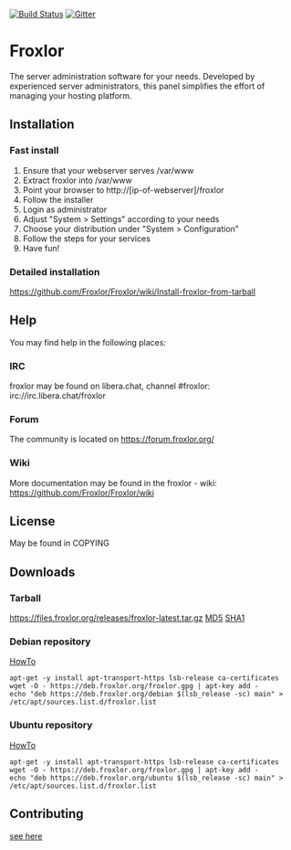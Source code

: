 [![Build Status](https://travis-ci.com/Froxlor/Froxlor.svg?branch=master)](https://travis-ci.com/Froxlor/Froxlor)
[![Gitter](https://badges.gitter.im/Froxlor/community.svg)](https://gitter.im/Froxlor/community?utm_source=badge&utm_medium=badge&utm_campaign=pr-badge)

# Froxlor

The server administration software for your needs.
Developed by experienced server administrators, this panel simplifies the effort of managing your hosting platform.

## Installation

### Fast install
1. Ensure that your webserver serves /var/www
2. Extract froxlor into /var/www
3. Point your browser to http://[ip-of-webserver]/froxlor
4. Follow the installer
5. Login as administrator
6. Adjust "System > Settings" according to your needs
7. Choose your distribution under "System > Configuration"
8. Follow the steps for your services
9. Have fun!

### Detailed installation
https://github.com/Froxlor/Froxlor/wiki/Install-froxlor-from-tarball

## Help

You may find help in the following places:

### IRC

froxlor may be found on libera.chat, channel #froxlor:
irc://irc.libera.chat/froxlor

### Forum

The community is located on https://forum.froxlor.org/

### Wiki

More documentation may be found in the froxlor - wiki:
https://github.com/Froxlor/Froxlor/wiki

## License

May be found in COPYING

## Downloads

### Tarball
https://files.froxlor.org/releases/froxlor-latest.tar.gz [MD5](https://files.froxlor.org/releases/froxlor-latest.tar.gz.md5) [SHA1](https://files.froxlor.org/releases/froxlor-latest.tar.gz.sha1)

### Debian repository

[HowTo](https://github.com/Froxlor/Froxlor/wiki/Install-froxlor-on-debian)

```
apt-get -y install apt-transport-https lsb-release ca-certificates
wget -O - https://deb.froxlor.org/froxlor.gpg | apt-key add -
echo "deb https://deb.froxlor.org/debian $(lsb_release -sc) main" > /etc/apt/sources.list.d/froxlor.list
```

### Ubuntu repository

[HowTo](https://github.com/Froxlor/Froxlor/wiki/Install-froxlor-on-ubuntu)

```
apt-get -y install apt-transport-https lsb-release ca-certificates
wget -O - https://deb.froxlor.org/froxlor.gpg | apt-key add -
echo "deb https://deb.froxlor.org/ubuntu $(lsb_release -sc) main" > /etc/apt/sources.list.d/froxlor.list
```

## Contributing

[see here](.github/CONTRIBUTING.md)
